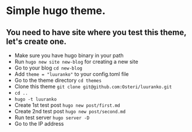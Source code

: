 # Simple hugo theme.

## You need to have site where you test this theme, let's create one.

- Make sure you have hugo binary in your path
- Run `hugo new site new-blog` for creating a new site
- Go to your blog `cd new-blog`
- Add `theme = "luuranko"` to your config.toml file
- Go to the theme directory `cd themes`
- Clone this theme `git clone git@github.com:Osteri/luuranko.git` 
- `cd ..`
- `hugo -t luuranko`
- Create 1st test post `hugo new post/first.md`
- Create 2nd test post `hugo new post/second.md`
- Run test server `hugo server -D`
- Go to the IP address 
